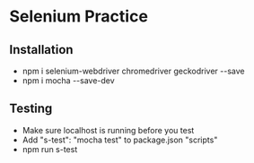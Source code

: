 # Selenium Practice

## Installation

- npm i selenium-webdriver chromedriver geckodriver --save
- npm i mocha --save-dev

## Testing

- Make sure localhost is running before you test
- Add "s-test": "mocha test" to package.json "scripts"
- npm run s-test
